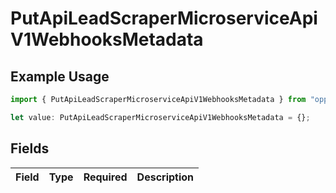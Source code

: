 # PutApiLeadScraperMicroserviceApiV1WebhooksMetadata

## Example Usage

```typescript
import { PutApiLeadScraperMicroserviceApiV1WebhooksMetadata } from "oppulence-backend-sdk/models/operations";

let value: PutApiLeadScraperMicroserviceApiV1WebhooksMetadata = {};
```

## Fields

| Field       | Type        | Required    | Description |
| ----------- | ----------- | ----------- | ----------- |